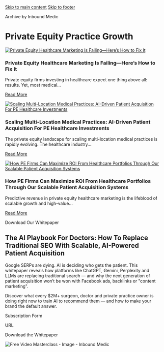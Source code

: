 [Skip to main content](https://www.inboundmedic.com/blog/category/private-equity-practice-growth/#brx-content) [Skip to footer](https://www.inboundmedic.com/blog/category/private-equity-practice-growth/#brx-footer)

Archive by Inbound Medic

# Private Equity Practice Growth

[![Private Equity Healthcare Marketing Is Failing—Here’s How to Fix It](https://www.inboundmedic.com/wp-content/uploads/2025/03/private-equity-healthcare-marketing-failures.avif)](https://www.inboundmedic.com/blog/private-equity-healthcare-marketing-failures/)

### Private Equity Healthcare Marketing Is Failing—Here’s How to Fix It

Private equity firms investing in healthcare expect one thing above all: results. Yet, most medical...

[Read More](https://www.inboundmedic.com/blog/private-equity-healthcare-marketing-failures/)

[![Scaling Multi-Location Medical Practices: AI-Driven Patient Acquisition For PE Healthcare Investments](https://www.inboundmedic.com/wp-content/uploads/2025/03/private-equity-healthcare-growth.avif)](https://www.inboundmedic.com/blog/private-equity-healthcare-growth/)

### Scaling Multi-Location Medical Practices: AI-Driven Patient Acquisition For PE Healthcare Investments

The private equity landscape for scaling multi-location medical practices is rapidly evolving. The healthcare industry...

[Read More](https://www.inboundmedic.com/blog/private-equity-healthcare-growth/)

[![How PE Firms Can Maximize ROI From Healthcare Portfolios Through Our Scalable Patient Acquisition Systems](https://www.inboundmedic.com/wp-content/uploads/2025/02/private-equity-healthcare-marketing.jpg)](https://www.inboundmedic.com/blog/private-equity-healthcare-marketing/)

### How PE Firms Can Maximize ROI From Healthcare Portfolios Through Our Scalable Patient Acquisition Systems

Predictive revenue in private equity healthcare marketing is the lifeblood of scalable growth and high-value...

[Read More](https://www.inboundmedic.com/blog/private-equity-healthcare-marketing/)

Download Our Whitepaper

## The AI Playbook For Doctors: How To Replace Traditional SEO With Scalable, AI-Powered Patient Acquisition

Google SERPs are dying. AI is deciding who gets the patient. This whitepaper reveals how platforms like ChatGPT, Gemini, Perplexity and LLMs are replacing traditional search — and why the next generation of patient acquisition won’t be won with Facebook ads, backlinks or "content marketing".

Discover what every $2M+ surgeon, doctor and private practice owner is doing right now to train AI to recommend them — and how to make your brand the default answer.

Subscription Form

URL

Download the Whitepaper

![Free Video Masterclass - Image - Inbound Medic](https://www.inboundmedic.com/wp-content/uploads/2024/12/Free-Video-Masterclass-Image-Inbound-Medic.png)